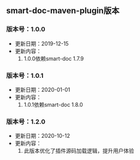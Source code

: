 ## smart-doc-maven-plugin版本
### 版本号：1.0.0
- 更新日期：2019-12-15  
- 更新内容：
	1. 1.0.0依赖smart-doc 1.7.9

### 版本号：1.0.1
- 更新日期：2020-01-01  
- 更新内容：
	1. 1.0.1依赖smart-doc 1.8.0

### 版本号：1.2.0
- 更新日期：2020-10-12
- 更新内容：
	1. 此版本优化了插件源码加载逻辑，提升用户体验
